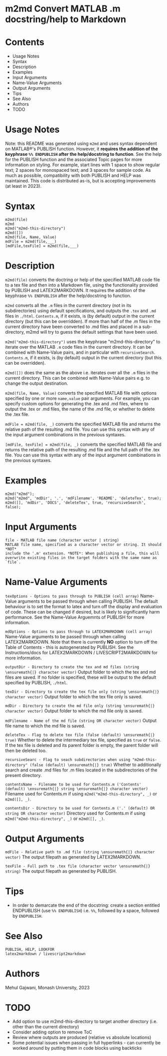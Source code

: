 
# m2md Convert MATLAB .m docstring/help to Markdown
    
    
# Contents
   - Usage Notes
   - Syntax
   - Description
   - Examples
   - Input Arguments
   - Name-Value Arguments
   - Output Arguments
   - Tips
   - See Also
   - Authors
   - TODO
   
# Usage Notes

Note: this README was generated using `m2md` and uses syntax dependent on MATLAB®'s PUBLISH function. However, it **requires the addition of the keyphrase `%% ENDPUBLISH` after the help/docstring to function**. See the help for the PUBLISH function and the associated Topic pages for more information on styling. For example, start lines with 1 space to show regular text; 2 spaces for monospaced text; and 3 spaces for sample code. As much as possible, compatibility with both PUBLISH and HELP was maintained. This code is distributed as-is, but is accepting improvements (at least in 2023).
   
# Syntax

```matlab:Code(Display)
m2md(file)
m2md
m2md("m2md-this-directory")
m2md([])
m2md(file, Name, Value)
mdFile = m2md(file,___)
[mdFile,texFile] = m2md(file,___)
```

# Description

`m2md(file)` converts the doctring or help of the specified MATLAB code file to a tex file and then into a Markdown file, using the functionality provided by PUBLISH and LATEX2MARKDOWN. It requires the addition of the keyphrase `%% ENDPUBLISH` after the help/docstring to function.
   

`m2md` converts all the `.m` files in the current directory (not in its subdirectories) using default specifications, and outputs the `.tex` and `.md` files in `./html`. `Contents.m`, if it exists, is (by default) output in the current directory (but this can be overridden). If more than half of the .m files in the current directory have been converted to .md files and placed in a sub-directory, m2md will try to guess the default settings that have been used.
   

`m2md("m2md-this-directory")` uses the keyphrase "m2md-this-directory" to iterate over the MATLAB `.m` code files in the current directory. It can be combined with Name-Value pairs, and in particular with `recursiveSearch`. `Contents.m`, if it exists, is (by default) output in the current directory (but this can be overridden).
   

`m2md([])` does the same as the above i.e. iterates over all the `.m` files in the current directory. This can be combined with Name-Value pairs e.g. to change the output destination.
   

`m2md(file, Name, Value)` converts the specified MATLAB file with options specified by one or more `name,value` pair arguments. For example, you can specify custom options for generating the .tex and .md files, where to output the .tex or .md files, the name of the .md file, or whether to delete the .tex file.
   

`mdFile = m2md(file, _)` converts the specified MATLAB file and returns the relative path of the resulting .md file. You can use this syntax with any of the input argument combinations in the previous syntaxes.
   

`[mdFile, texFile] = m2md(file, _)` converts the specified MATLAB file and returns the relative path of the resulting .md file and the full path of the .tex file. You can use this syntax with any of the input argument combinations in the previous syntaxes.
   
# Examples

```matlab:Code(Display)
m2md("m2md");
m2md("m2md", 'mdDir', '.', 'mdFilename', 'README', 'deleteTex', true);
m2md([], 'mdDir', 'DOCS', 'deleteTex', true, 'recursiveSearch', false);
```

# Input Arguments

```matlab:Code(Display)
file - MATLAB file name (character vector | string)
MATLAB file name, specified as a character vector or string. It should *NOT*
include the '.m' extension. *NOTE*: When publishing a file, this will
overwrite existing files in the target folders with the same name as `file`.
```

    
# Name-Value Arguments

`texOptions - Options to pass through to PUBLISH (cell array)` Name-Value arguments to be passed through when calling PUBLISH. The default behaviour is to set the format to latex and turn off the display and evaluation of code. These can be changed if desired, but is likely to significantly harm performance. See the Name-Value Arguemnts of PUBLISH for more information.
   

`mdOptions - Options to pass through to LATEX2MARKDOWN (cell array)` Name-Value arguments to be passed through when calling LATEX2MARKDOWN. Note that there is currently **NO** option to turn off the Table of Contents - this is autogenerated by PUBLISH. See the Instructions/docs for LATEX2MARKDOWN / LIVESCRIPT2MARKDOWN for more information.
   

`outputDir - Directory to create the tex and md files (string \ensuremath{|} character vector)` Output folder to which the tex and md files are saved. If no folder is specified, these will be output to the default specified by PUBLISH, `./html`.
   

`texDir - Directory to create the tex file only (string \ensuremath{|} character vector)` Output folder to which the tex file only is saved.
   

`mdDir - Directory to create the md file only (string \ensuremath{|} character vector)` Output folder to which the md file only is saved.
   

`mdFilename - Name of the md file (string OR character vector)` Output file name to which the md file is saved.
   

`deleteTex - Flag to delete tex file (false (default) \ensuremath{|} true)` Whether to delete the intermediary tex file, specified as `true` or `false`. If the tex file is deleted and its parent folder is empty, the parent folder  will then be deleted too.
   

`recursiveSearc - Flag to seach subdirectories when using "m2md-this-directory" (false (default) \ensuremath{|} true)` Whether to additionally search and create .md files for .m files located in the subdirectories of the present directory.
   

`contentsName - Filename to be used for Contents.m ('Contents' (default) \ensuremath{|} string \ensuremath{|} character vector)` Filename used for Contents.m if using `m2md("m2md-this-directory", _)` or `m2md([], _)`.
   

`contentsDir - Directory to be used for Contents.m ('.' (default) OR string OR character vector)` Directory used for Contents.m if using `m2md("m2md-this-directory", _)` or `m2md([], _)`.
   
# Output Arguments

`mdFile - Relative path to .md file (string \ensuremath{|} character vector)` The output filepath as generated by LATEX2MARKDOWN.
   

`texFile - Full path to .tex file (character vector \ensuremath{|} string)` The output filepath as generated by PUBLISH.
   
# Tips

   - In order to demarcate the end of the docstring: create a section entitled ENDPUBLISH (use `%% ENDPUBLISH`) i.e. `%%`, followed by a space, followed by `ENDPUBLISH`.

# See Also

```matlab:Code(Display)
PUBLISH, HELP, LOOKFOR
latex2markdown / livescript2markdown
```

    
# Authors

Mehul Gajwani, Monash University, 2023
   
# TODO

   - Add option to use m2md-this-directory to target another directory (i.e. other than the current directory)
   - Consider adding option to remove ToC
   - Review where outputs are produced (relative vs absolute locations)
   - Some potential issues when passing in full hyperlinks - can currently be worked around by putting them in code blocks using backticks

